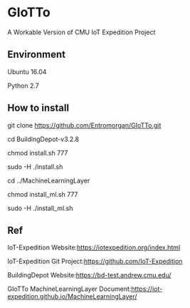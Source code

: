 # GIoTTo

A Workable Version of CMU IoT Expedition Project

## Environment

Ubuntu 16.04

Python 2.7

## How to install

git clone https://github.com/Entromorgan/GIoTTo.git

cd BuildingDepot-v3.2.8

chmod install.sh 777

sudo -H ./install.sh

cd ../MachineLearningLayer

chmod install_ml.sh 777

sudo -H ./install_ml.sh

## Ref

IoT-Expedition Website:https://iotexpedition.org/index.html

IoT-Expedition Git Project:https://github.com/IoT-Expedition

BuildingDepot Website:https://bd-test.andrew.cmu.edu/

GIoTTo MachineLearningLayer Document:https://iot-expedition.github.io/MachineLearningLayer/
